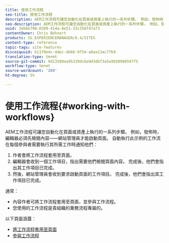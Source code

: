 ```yaml
---
title: 使用工作流程
seo-title: 使用工作流程
description: AEM工作流程可讓您自動化在頁面或資產上執行的一系列步驟。 例如，發佈時，編輯器必須先檢閱內容——網站管理員才能啟動頁面。 自動執行此示例的工作流在每個參與者需要執行所需工作時通知他們。
seo-description: AEM工作流程可讓您自動化在頁面或資產上執行的一系列步驟。 例如，發佈時，編輯器必須先檢閱內容——網站管理員才能啟動頁面。 自動執行此示例的工作流在每個參與者需要執行所需工作時通知他們。
uuid: 3eb6e790-6589-414a-8e51-33c358f47a73
contentOwner: Chris Bohnert
products: SG_EXPERIENCEMANAGER/6.4/SITES
content-type: reference
topic-tags: site-features
discoiquuid: b11f0e4c-4dec-4b66-9f54-a0aa13ac77b9
translation-type: tm+mt
source-git-commit: 9d13589ea95329dc6a9d3dbf3a5a9930998597f5
workflow-type: tm+mt
source-wordcount: '269'
ht-degree: 5%

---
```



# 使用工作流程{#working-with-workflows}

AEM工作流程可讓您自動化在頁面或資產上執行的一系列步驟。 例如，發佈時，編輯器必須先檢閱內容——網站管理員才能啟動頁面。 自動執行此示例的工作流在每個參與者需要執行其所需工作時通知他們：

1. 作者會將工作流程套用至頁面。
1. 編輯器會收到一個工作項目，指出需要他們檢閱頁面內容。 完成後，他們會指出其工作項目已完成。
1. 然後，網站管理員會收到要求啟動頁面的工作項目。 完成後，他們會指出其工作項目已完成。

通常：

* 內容作者可將工作流程套用至頁面，並參與工作流程。
* 您使用的工作流程是貴組織的業務流程專屬的。

以下頁面涵蓋：

* [將工作流程套用至頁面](/help/sites-classic-ui-authoring/classic-workflows-applying.md)
* [參與工作流程](/help/sites-classic-ui-authoring/classic-workflows-participating.md)

